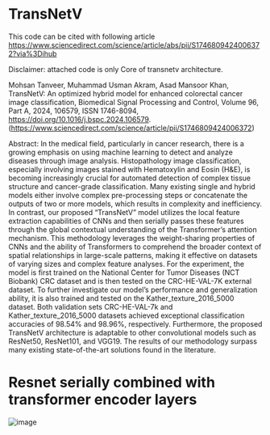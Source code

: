 # TransNetV
This code can be cited with following article
https://www.sciencedirect.com/science/article/abs/pii/S1746809424006372?via%3Dihub

Disclaimer: attached code is only Core of transnetv architecture.

Mohsan Tanveer, Muhammad Usman Akram, Asad Mansoor Khan,
TransNetV: An optimized hybrid model for enhanced colorectal cancer image classification,
Biomedical Signal Processing and Control,
Volume 96, Part A,
2024,
106579,
ISSN 1746-8094,
https://doi.org/10.1016/j.bspc.2024.106579.
(https://www.sciencedirect.com/science/article/pii/S1746809424006372)

Abstract: In the medical field, particularly in cancer research, there is a growing emphasis on using machine learning to detect and analyze diseases through image analysis. Histopathology image classification, especially involving images stained with Hematoxylin and Eosin (H&E), is becoming increasingly crucial for automated detection of complex tissue structure and cancer-grade classification. Many existing single and hybrid models either involve complex pre-processing steps or concatenate the outputs of two or more models, which results in complexity and inefficiency. In contrast, our proposed “TransNetV” model utilizes the local feature extraction capabilities of CNNs and then serially passes these features through the global contextual understanding of the Transformer’s attention mechanism. This methodology leverages the weight-sharing properties of CNNs and the ability of Transformers to comprehend the broader context of spatial relationships in large-scale patterns, making it effective on datasets of varying sizes and complex feature analyses. For the experiment, the model is first trained on the National Center for Tumor Diseases (NCT Biobank) CRC dataset and is then tested on the CRC-HE-VAL-7K external dataset. To further investigate our model’s performance and generalization ability, it is also trained and tested on the Kather_texture_2016_5000 dataset. Both validation sets CRC-HE-VAL-7k and Kather_texture_2016_5000 datasets achieved exceptional classification accuracies of 98.54% and 98.96%, respectively. Furthermore, the proposed TransNetV architecture is adaptable to other convolutional models such as ResNet50, ResNet101, and VGG19. The results of our methodology surpass many existing state-of-the-art solutions found in the literature.
# Resnet serially combined with transformer encoder layers

![image](https://github.com/user-attachments/assets/3fe7a7fa-3db7-40a3-a254-2632fa843b41)

